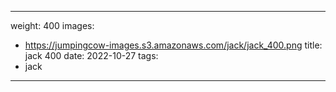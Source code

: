 
---
weight: 400
images:
- https://jumpingcow-images.s3.amazonaws.com/jack/jack_400.png
title: jack 400
date: 2022-10-27
tags:
- jack
---
